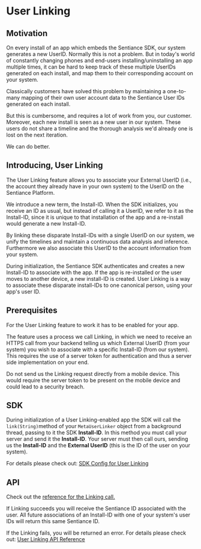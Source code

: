 # User Linking

## Motivation

On every install of an app which embeds the Sentiance SDK, our system generates a new UserID. Normally this is not a problem. But in today's world of constantly changing phones and end-users installing/uninstalling an app multiple times, it can be hard to keep track of these multiple UserIDs generated on each install, and map them to their corresponding account on your system.

Classically customers have solved this problem by maintaining a one-to-many mapping of their own user account data to the Sentiance User IDs generated on each install.

But this is cumbersome, and requires a lot of work from you, our customer. Moreover, each new install is seen as a new user in our system. These users do not share a timeline and the thorough analysis we'd already one is lost on the next iteration.

We can do better.

## Introducing, User Linking

The User Linking feature allows you to associate your External UserID \(i.e., the account they already have in your own system\) to the UserID on the Sentiance Platform. 

We introduce a new term, the Install-ID. When the SDK initializes, you receive an ID as usual, but instead of calling it a UserID, we refer to it as the Install-ID, since it is unique to that installation of the app and a re-install would generate a new Install-ID.

By linking these disparate Install-IDs with a single UserID on our system, we unify the timelines and maintain a continuous data analysis and inference. Furthermore we also associate this UserID to the account information from your system.

During initialization, the Sentiance SDK authenticates and creates a new Install-ID to associate with the app. If the app is re-installed or the user moves to another device, a new install-ID is created. User Linking is a way to associate these disparate install-IDs to one canonical person, using your app's user ID.

## Prerequisites

For the User Linking feature to work it has to be enabled for your app.

The feature uses a process we call Linking, in which we need to receive an HTTPS call from your backend telling us which External UserID \(from your system\) you wish to associate with a specific Install-ID \(from our system\). This requires the use of a server token for authentication and thus a server side implementation on your end.

Do not send us the Linking request directly from a mobile device. This would require the server token to be present on the mobile device and could lead to a security breach.

## SDK

During initialization of a User Linking-enabled app the SDK will call the `link(String)`method of your `MetaUserLinker` object from a background thread, passing to it the SDK **Install-ID**. In this method you must call your server and send it the **Install-ID**. Your server must then call ours, sending us the **Install-ID** and the **External UserID** \(this is the ID of the user on your system\).

For details please check out: [SDK Config for User Linking](../sdk/appendix/user-linking.md#usage)

## API

Check out the [reference for the Linking call.](../backend/rest-api.md#user-link)

If Linking succeeds you will receive the Sentiance ID associated with the user. All future associations of an Install-ID with one of your system's user IDs will return this same Sentiance ID.

If the Linking fails, you will be returned an error. For details please check out: [User Linking API Reference](../backend/rest-api.md#user-link)

